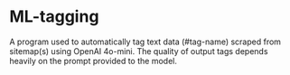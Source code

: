 # ML-tagging
A program used to automatically tag text data (#tag-name) scraped from sitemap(s) using OpenAI 4o-mini. The quality of output tags depends heavily on the prompt provided to the model. 
